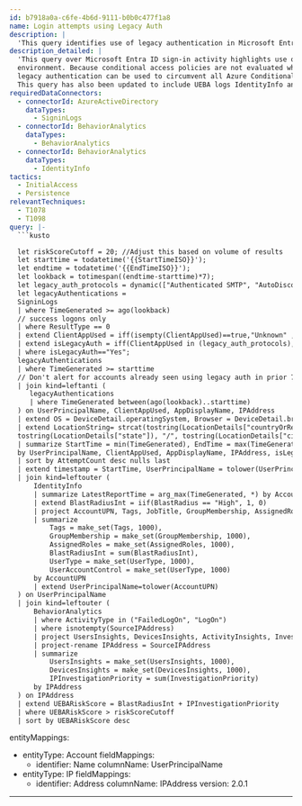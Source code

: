 ```yaml
---
id: b7918a0a-c6fe-4b6d-9111-b0b0c477f1a8
name: Login attempts using Legacy Auth
description: |
  'This query identifies use of legacy authentication in Microsoft Entra ID sign-in activity, which can bypass Azure Conditional Access policies. It includes UEBA logs IdentityInfo and BehaviorAnalytics for context.'
description_detailed: |
  'This query over Microsoft Entra ID sign-in activity highlights use of legacy authentication protocol in the
  environment. Because conditional access policies are not evaluated when legacy authentication is used,
  legacy authentication can be used to circumvent all Azure Conditional Access policies.
  This query has also been updated to include UEBA logs IdentityInfo and BehaviorAnalytics for contextual information around the results.'
requiredDataConnectors:
  - connectorId: AzureActiveDirectory
    dataTypes:
      - SigninLogs
  - connectorId: BehaviorAnalytics
    dataTypes:
      - BehaviorAnalytics
  - connectorId: BehaviorAnalytics
    dataTypes:
      - IdentityInfo
tactics:
  - InitialAccess
  - Persistence
relevantTechniques:
  - T1078
  - T1098
query: |-
  ```kusto

  let riskScoreCutoff = 20; //Adjust this based on volume of results
  let starttime = todatetime('{{StartTimeISO}}');
  let endtime = todatetime('{{EndTimeISO}}');
  let lookback = totimespan((endtime-starttime)*7);
  let legacy_auth_protocols = dynamic(["Authenticated SMTP", "AutoDiscover", "Exchange ActiveSync", "Exchange Online PowerShell", "Exchange Web Services", "IMAP4", "MAPI Over HTTP", "Outlook Anywhere (RPC over HTTP)", "Outlook Service", "POP3", "Reporting Web Services", "Other clients"]);
  let legacyAuthentications =
  SigninLogs
  | where TimeGenerated >= ago(lookback)
  // success logons only
  | where ResultType == 0
  | extend ClientAppUsed = iff(isempty(ClientAppUsed)==true,"Unknown" ,ClientAppUsed)
  | extend isLegacyAuth = iff(ClientAppUsed in (legacy_auth_protocols), "Yes", "No")
  | where isLegacyAuth=="Yes";
  legacyAuthentications
  | where TimeGenerated >= starttime
  // Don't alert for accounts already seen using legacy auth in prior 7 days
  | join kind=leftanti (
     legacyAuthentications
     | where TimeGenerated between(ago(lookback)..starttime)
  ) on UserPrincipalName, ClientAppUsed, AppDisplayName, IPAddress
  | extend OS = DeviceDetail.operatingSystem, Browser = DeviceDetail.browser
  | extend LocationString= strcat(tostring(LocationDetails["countryOrRegion"]), "/",
  tostring(LocationDetails["state"]), "/", tostring(LocationDetails["city"]))
  | summarize StartTime = min(TimeGenerated), EndTime = max(TimeGenerated), AttemptCount = count()
  by UserPrincipalName, ClientAppUsed, AppDisplayName, IPAddress, isLegacyAuth, tostring(OS), tostring(Browser), LocationString
  | sort by AttemptCount desc nulls last
  | extend timestamp = StartTime, UserPrincipalName = tolower(UserPrincipalName), Account_0_Name = UserPrincipalName, IP_0_Address = IPAddress
  | join kind=leftouter (
      IdentityInfo
      | summarize LatestReportTime = arg_max(TimeGenerated, *) by AccountUPN
      | extend BlastRadiusInt = iif(BlastRadius == "High", 1, 0)
      | project AccountUPN, Tags, JobTitle, GroupMembership, AssignedRoles, UserType, IsAccountEnabled, BlastRadiusInt
      | summarize
          Tags = make_set(Tags, 1000),
          GroupMembership = make_set(GroupMembership, 1000),
          AssignedRoles = make_set(AssignedRoles, 1000),
          BlastRadiusInt = sum(BlastRadiusInt),
          UserType = make_set(UserType, 1000),
          UserAccountControl = make_set(UserType, 1000)
      by AccountUPN
      | extend UserPrincipalName=tolower(AccountUPN)
  ) on UserPrincipalName
  | join kind=leftouter (
      BehaviorAnalytics
      | where ActivityType in ("FailedLogOn", "LogOn")
      | where isnotempty(SourceIPAddress)
      | project UsersInsights, DevicesInsights, ActivityInsights, InvestigationPriority, SourceIPAddress
      | project-rename IPAddress = SourceIPAddress
      | summarize
          UsersInsights = make_set(UsersInsights, 1000),
          DevicesInsights = make_set(DevicesInsights, 1000),
          IPInvestigationPriority = sum(InvestigationPriority)
      by IPAddress
  ) on IPAddress
  | extend UEBARiskScore = BlastRadiusInt + IPInvestigationPriority
  | where UEBARiskScore > riskScoreCutoff
  | sort by UEBARiskScore desc
  ```
entityMappings:
  - entityType: Account
    fieldMappings:
      - identifier: Name
        columnName: UserPrincipalName
  - entityType: IP
    fieldMappings:
      - identifier: Address
        columnName: IPAddress
version: 2.0.1
---
```


